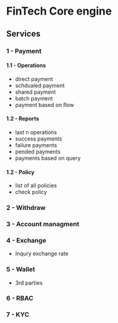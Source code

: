 # FinTech Core engine

## Services

### 1 - Payment

#### 1.1 - Operations

* direct payment
* schdualed payment
* shared payment
* batch payment
* payment based on flow

#### 1.2 - Reports

* last n operations
* success payments
* failure payments
* pended payments
* payments based on query

#### 1.2 - Policy

* list of all policies
* check policy

### 2 - Withdraw

### 3 - Account managment

### 4 - Exchange

* Inqury exchange rate

### 5 - Wallet

* 3rd parties

### 6 - RBAC

### 7 - KYC
